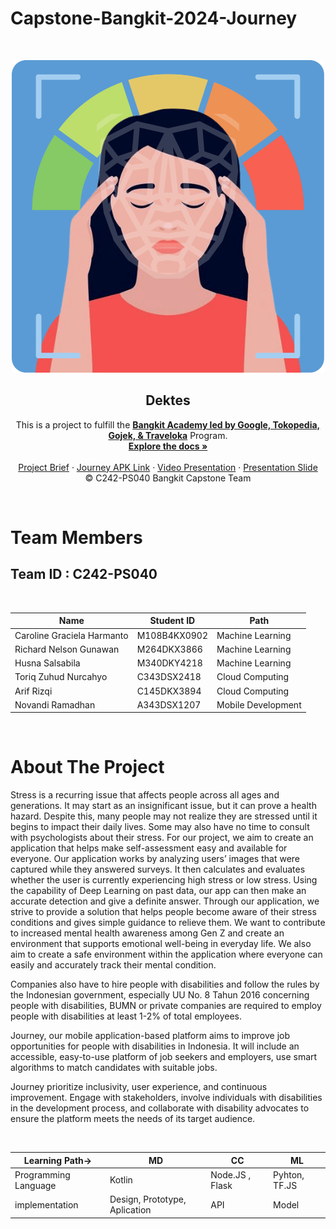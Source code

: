 # Capstone-Bangkit-2024-Journey

<!-- PROJECT LOGO -->
<br />
<p align="center">
  <a href='https://github.com/jonathanlokianto/Capstone'><img src='logo.png' type='image' alt="Logo"></a>
  <h2 align="center">
  Dektes</h2>
  
  <p align="center">
  This is a project to fulfill the  <a href="https://grow.google/intl/id_id/bangkit/"><strong>Bangkit Academy led by Google, Tokopedia, Gojek, & Traveloka</strong></a>
   Program.
    <br />
    <a href="https://github.com/jonathanlokianto/Capstone"><strong>Explore the docs »</strong></a>
    <br />
    <br />
    <a href="#">Project Brief</a>
    ·
    <a href="#">Journey APK Link</a>
    ·
    <a href="#">Video Presentation</a>
    ·
    <a href="#">Presentation Slide</a>
    <br />
    © C242-PS040 Bangkit Capstone Team
  </p>
</p>
<br>

# Team Members

## Team ID : C242-PS040

<br>

| Name                   | Student ID  | Path                |
| ---------------------- | ----------  | ------------------- |
| Caroline Graciela Harmanto|M108B4KX0902| Machine Learning    |
| Richard Nelson Gunawan | M264DKX3866 | Machine Learning    |
| Husna Salsabila        | M340DKY4218 | Machine Learning    |
| Toriq Zuhud Nurcahyo   | C343DSX2418 | Cloud Computing     |
| Arif Rizqi             | C145DKX3894 | Cloud Computing     |
| Novandi Ramadhan       | A343DSX1207 | Mobile Development  |

<br>

# About The Project
<p>Stress is a recurring issue that affects people across all ages and generations. It may start as an insignificant issue, but it can prove a health hazard. Despite this, many people may not realize they are stressed until it begins to impact their daily lives. Some may also have no time to consult with psychologists about their stress. For our project, we aim to create an application that helps make self-assessment easy and available for everyone. Our application works by analyzing users’ images that were captured while they answered surveys. It then calculates and evaluates whether the user is currently experiencing high stress or low stress. Using the capability of Deep Learning on past data, our app can then make an accurate detection and give a definite answer. Through our application, we strive to provide a solution that helps people become aware of their stress conditions and gives simple guidance to relieve them. We want to contribute to increased mental health awareness among Gen Z and create an environment that supports emotional well-being in everyday life. We also aim to create a safe environment within the application where everyone can easily and accurately track their mental condition. </p>

<p>Companies also have to hire people with disabilities and follow the rules by the Indonesian government, especially UU No. 8 Tahun 2016 concerning people with disabilities, BUMN or private companies are required to employ people with disabilities at least 1-2% of total employees.</p>

<p>Journey, our mobile application-based platform aims to improve job opportunities for people with disabilities in Indonesia. It will include an accessible, easy-to-use platform of job seekers and employers, use smart algorithms to match candidates with suitable jobs.</p>

<p>Journey prioritize inclusivity, user experience, and continuous improvement. Engage with stakeholders, involve individuals with disabilities in the development process, and collaborate with disability advocates to ensure the platform meets the needs of its target audience.</p>

<br>





|Learning Path->| MD | CC | ML |
| --- | --- | --- | --- |
|Programming Language|Kotlin|Node.JS , Flask|Pyhton, TF.JS|
|implementation|Design, Prototype, Aplication|API|Model|
